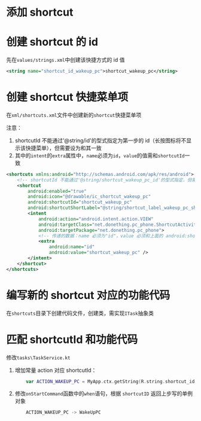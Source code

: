 # 添加 shortcut

# 创建 shortcut 的 id

先在`values/strings.xml`中创建该快捷方式的 id 值

```xml
<string name="shortcut_id_wakeup_pc">shortcut_wakeup_pc</string>
```

# 创建 shortcut 快捷菜单项

在`xml/shortcuts.xml`文件中创建新的`shortcut`快捷菜单项

注意：

1. shortcutId 不能通过'@string/id'的型式指定为第一步的 id（长按图标将不显示该快捷菜单），但需要设为和其一致
2. 其中的`intent`的`extra`属性中，`name`必须为`id`，`value`的值需和`shortcutId`一致

```xml
<shortcuts xmlns:android="http://schemas.android.com/apk/res/android">
    <!-- shortcutId 不能通过'@string/shortcut_wakeup_pc_id'的型式指定，但需要设为和其一致 -->
    <shortcut
        android:enabled="true"
        android:icon="@drawable/ic_shortcut_wakeup_pc"
        android:shortcutId="shortcut_wakeup_pc"
        android:shortcutShortLabel="@string/shortcut_label_wakeup_pc_short">
        <intent
            android:action="android.intent.action.VIEW"
            android:targetClass="net.donething.pc_phone.ShortcutActivity"
            android:targetPackage="net.donething.pc_phone">
            <!-- 传递的数据：name 必须为"id"，value 必须和上面的 android:shortcutId 一致 -->
            <extra
                android:name="id"
                android:value="shortcut_wakeup_pc" />
        </intent>
    </shortcut>
</shortcuts>
```
# 编写新的 shortcut 对应的功能代码

在`shortcuts`目录下创建代码文件，创建类，需实现`ITask`抽象类

# 匹配 shortcutId 和功能代码

修改`tasks\TaskService.kt`

1. 增加常量 action 对应 shortcutId：
    ```kotlin
        var ACTION_WAKEUP_PC = MyApp.ctx.getString(R.string.shortcut_id_wakeup_pc)
    ```

2. 修改`onStartCommand`函数中的`when`语句，根据 `shortcutID` 返回上步写的单例对象
    ```kotlin
        ACTION_WAKEUP_PC -> WakeUpPC
    ```
